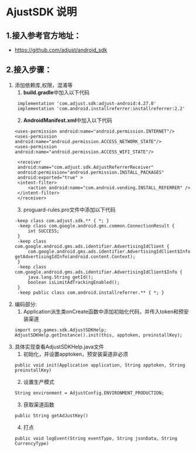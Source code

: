 # AjustSDK 说明
## 1.接入参考官方地址：
- https://github.com/adjust/android_sdk
## 2.接入步骤：
1. 添加依赖库,权限，混淆等
   1. **build.gradle**中加入以下代码
   ```
    implementation 'com.adjust.sdk:adjust-android:4.27.0'
    implementation 'com.android.installreferrer:installreferrer:2.2'
   ```
   2. **AndroidManifest.xml**中加入以下代码
   ```
   <uses-permission android:name="android.permission.INTERNET"/>
   <uses-permission android:name="android.permission.ACCESS_NETWORK_STATE"/>
   <uses-permission android:name="android.permission.ACCESS_WIFI_STATE"/>

    <receiver
    android:name="com.adjust.sdk.AdjustReferrerReceiver"
    android:permission="android.permission.INSTALL_PACKAGES"
    android:exported="true" >
    <intent-filter>
        <action android:name="com.android.vending.INSTALL_REFERRER" />
    </intent-filter>
    </receiver>
   ```
   3. proguard-rules.pro文件中添加以下代码
   ```
   -keep class com.adjust.sdk.** { *; }
    -keep class com.google.android.gms.common.ConnectionResult {
        int SUCCESS;
    }
    -keep class com.google.android.gms.ads.identifier.AdvertisingIdClient {
        com.google.android.gms.ads.identifier.AdvertisingIdClient$Info getAdvertisingIdInfo(android.content.Context);
    }
    -keep class com.google.android.gms.ads.identifier.AdvertisingIdClient$Info {
        java.lang.String getId();
        boolean isLimitAdTrackingEnabled();
    }
    -keep public class com.android.installreferrer.** { *; }

   ```
2. 编码部分:
   1. Application派生类onCreate函数中添加初始化代码，并传入token和预安装渠道
    ```
    import org.games.sdk.AdjustSDKHelp;
    AdjustSDKHelp.getInstance().init(this, apptoken, preinstallKey);
   ```
3. 具体实现查看AdjustSDKHelp.java文件
    1. 初始化，并设置apptoken，预安装渠道非必须
    ```
    public void init(Application application, String apptoken, String preinstallKey) 
    ```
    2. 设置生产模式
    ```
    String environment = AdjustConfig.ENVIRONMENT_PRODUCTION;
    ```
    3. 获取渠道函数
    ```
    public String getAdJustKey()
    ```
    4. 打点
    ```
    public void logEvent(String eventType, String jsonData, String CurrencyType)
    ```
